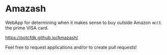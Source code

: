 Amazash
=====

WebApp for determining when it makes sense to buy outside Amazon w.r.t. the prime VISA card.

https://potcfdk.github.io/Amazash/

Feel free to request applications and/or to create pull requests!
